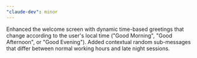 ```yaml
---
"claude-dev": minor
---
```


Enhanced the welcome screen with dynamic time-based greetings that change according to the user's local time ("Good Morning", "Good Afternoon", or "Good Evening"). Added contextual random sub-messages that differ between normal working hours and late night sessions.
